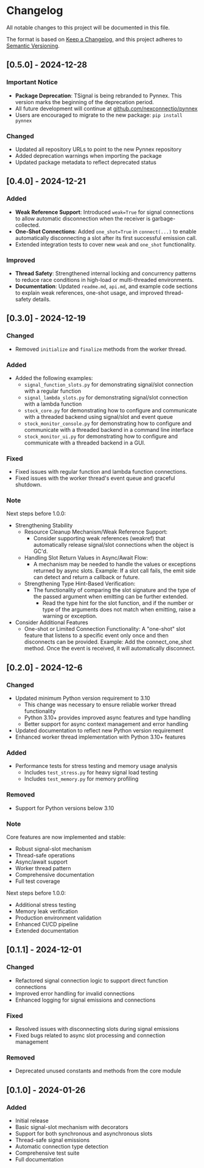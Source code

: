 # Changelog
All notable changes to this project will be documented in this file.

The format is based on [Keep a Changelog](https://keepachangelog.com/en/1.0.0/),
and this project adheres to [Semantic Versioning](https://semver.org/spec/v2.0.0.html).

## [0.5.0] - 2024-12-28

### Important Notice
- **Package Deprecation**: TSignal is being rebranded to Pynnex. This version marks the beginning of the deprecation period.
- All future development will continue at [github.com/nexconnectio/pynnex](https://github.com/nexconnectio/pynnex)
- Users are encouraged to migrate to the new package: `pip install pynnex`

### Changed
- Updated all repository URLs to point to the new Pynnex repository
- Added deprecation warnings when importing the package
- Updated package metadata to reflect deprecated status

## [0.4.0] - 2024-12-21

### Added
- **Weak Reference Support**: Introduced `weak=True` for signal connections to allow automatic disconnection when the receiver is garbage-collected.
- **One-Shot Connections**: Added `one_shot=True` in `connect(...)` to enable automatically disconnecting a slot after its first successful emission call.
- Extended integration tests to cover new `weak` and `one_shot` functionality.

### Improved
- **Thread Safety**: Strengthened internal locking and concurrency patterns to reduce race conditions in high-load or multi-threaded environments.
- **Documentation**: Updated `readme.md`, `api.md`, and example code sections to explain weak references, one-shot usage, and improved thread-safety details.

## [0.3.0] - 2024-12-19

### Changed
- Removed `initialize` and `finalize` methods from the worker thread.

### Added
- Added the following examples:
  - `signal_function_slots.py` for demonstrating signal/slot connection with a regular function
  - `signal_lambda_slots.py` for demonstrating signal/slot connection with a lambda function
  - `stock_core.py` for demonstrating how to configure and communicate with a threaded backend using signal/slot and event queue
  - `stock_monitor_console.py` for demonstrating how to configure and communicate with a threaded backend in a command line interface
  - `stock_monitor_ui.py` for demonstrating how to configure and communicate with a threaded backend in a GUI.

### Fixed
- Fixed issues with regular function and lambda function connections.
- Fixed issues with the worker thread's event queue and graceful shutdown.

### Note
Next steps before 1.0.0:
- Strengthening Stability
  - Resource Cleanup Mechanism/Weak Reference Support:
    - Consider supporting weak references (weakref) that automatically release signal/slot connections when the object is GC'd.
  - Handling Slot Return Values in Async/Await Flow:
    - A mechanism may be needed to handle the values or exceptions returned by async slots.
      Example: If a slot call fails, the emit side can detect and return a callback or future.
  - Strengthening Type Hint-Based Verification:
    - The functionality of comparing the slot signature and the type of the passed argument when emitting can be further extended.
      - Read the type hint for the slot function, and if the number or type of the arguments does not match when emitting, raise a warning or exception.
- Consider Additional Features
  - One-shot or Limited Connection Functionality:
      A "one-shot" slot feature that listens to a specific event only once and then disconnects can be provided.
        Example: Add the connect_one_shot method.
        Once the event is received, it will automatically disconnect.

## [0.2.0] - 2024-12-6

### Changed
- Updated minimum Python version requirement to 3.10
  - This change was necessary to ensure reliable worker thread functionality
  - Python 3.10+ provides improved async features and type handling
  - Better support for async context management and error handling
- Updated documentation to reflect new Python version requirement
- Enhanced worker thread implementation with Python 3.10+ features

### Added
- Performance tests for stress testing and memory usage analysis
  - Includes `test_stress.py` for heavy signal load testing
  - Includes `test_memory.py` for memory profiling

### Removed
- Support for Python versions below 3.10

### Note
Core features are now implemented and stable:
- Robust signal-slot mechanism
- Thread-safe operations
- Async/await support
- Worker thread pattern
- Comprehensive documentation
- Full test coverage

Next steps before 1.0.0:
- Additional stress testing
- Memory leak verification
- Production environment validation
- Enhanced CI/CD pipeline
- Extended documentation

## [0.1.1] - 2024-12-01

### Changed
- Refactored signal connection logic to support direct function connections
- Improved error handling for invalid connections
- Enhanced logging for signal emissions and connections

### Fixed
- Resolved issues with disconnecting slots during signal emissions
- Fixed bugs related to async slot processing and connection management

### Removed
- Deprecated unused constants and methods from the core module

## [0.1.0] - 2024-01-26

### Added
- Initial release
- Basic signal-slot mechanism with decorators
- Support for both synchronous and asynchronous slots
- Thread-safe signal emissions
- Automatic connection type detection
- Comprehensive test suite
- Full documentation
